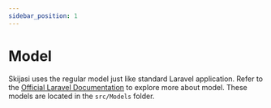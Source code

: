 ```yaml
---
sidebar_position: 1
---
```


# Model

Skijasi uses the regular model just like standard Laravel application. Refer to the [Official Laravel Documentation](https://laravel.com/docs/master/eloquent) to explore more about model. These models are located in the `src/Models` folder.
